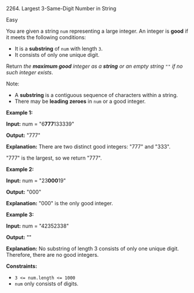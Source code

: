 2264\. Largest 3-Same-Digit Number in String

Easy

You are given a string `num` representing a large integer. An integer is **good** if it meets the following conditions:

*   It is a **substring** of `num` with length `3`.
*   It consists of only one unique digit.

Return _the **maximum good** integer as a **string** or an empty string_ `""` _if no such integer exists_.

Note:

*   A **substring** is a contiguous sequence of characters within a string.
*   There may be **leading zeroes** in `num` or a good integer.

**Example 1:**

**Input:** num = "6**777**133339"

**Output:** "777"

**Explanation:** There are two distinct good integers: "777" and "333".

"777" is the largest, so we return "777". 

**Example 2:**

**Input:** num = "23**000**19"

**Output:** "000"

**Explanation:** "000" is the only good integer. 

**Example 3:**

**Input:** num = "42352338"

**Output:** ""

**Explanation:** No substring of length 3 consists of only one unique digit. Therefore, there are no good integers. 

**Constraints:**

*   `3 <= num.length <= 1000`
*   `num` only consists of digits.
